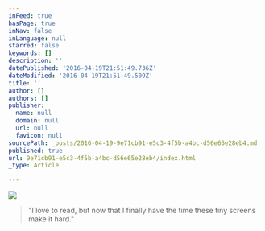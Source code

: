 ```yaml
---
inFeed: true
hasPage: true
inNav: false
inLanguage: null
starred: false
keywords: []
description: ''
datePublished: '2016-04-19T21:51:49.736Z'
dateModified: '2016-04-19T21:51:49.509Z'
title: ''
author: []
authors: []
publisher:
  name: null
  domain: null
  url: null
  favicon: null
sourcePath: _posts/2016-04-19-9e71cb91-e5c3-4f5b-a4bc-d56e65e28eb4.md
published: true
url: 9e71cb91-e5c3-4f5b-a4bc-d56e65e28eb4/index.html
_type: Article

---
```

![](https://the-grid-user-content.s3-us-west-2.amazonaws.com/351155d7-5cd0-4429-a0d3-27c72df09c85.jpg)

> "I love to read, but now that I finally have the time these tiny screens make it hard."